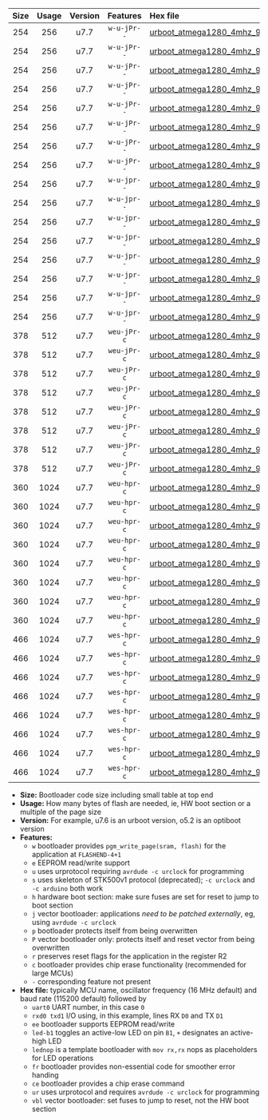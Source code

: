 |Size|Usage|Version|Features|Hex file|
|:-:|:-:|:-:|:-:|:--|
|254|256|u7.7|`w-u-jPr--`|[urboot_atmega1280_4mhz_9600bps_uart0_rxe0_txe1_led+b7_ur_vbl.hex](https://raw.githubusercontent.com/stefanrueger/urboot.hex/main/mcus/atmega1280/fcpu_4mhz/9600_bps/urboot_atmega1280_4mhz_9600bps_uart0_rxe0_txe1_led+b7_ur_vbl.hex)|
|254|256|u7.7|`w-u-jPr--`|[urboot_atmega1280_4mhz_9600bps_uart0_rxe0_txe1_lednop_ur_vbl.hex](https://raw.githubusercontent.com/stefanrueger/urboot.hex/main/mcus/atmega1280/fcpu_4mhz/9600_bps/urboot_atmega1280_4mhz_9600bps_uart0_rxe0_txe1_lednop_ur_vbl.hex)|
|254|256|u7.7|`w-u-jPr--`|[urboot_atmega1280_4mhz_9600bps_uart1_rxd2_txd3_led+b7_ur_vbl.hex](https://raw.githubusercontent.com/stefanrueger/urboot.hex/main/mcus/atmega1280/fcpu_4mhz/9600_bps/urboot_atmega1280_4mhz_9600bps_uart1_rxd2_txd3_led+b7_ur_vbl.hex)|
|254|256|u7.7|`w-u-jPr--`|[urboot_atmega1280_4mhz_9600bps_uart1_rxd2_txd3_lednop_ur_vbl.hex](https://raw.githubusercontent.com/stefanrueger/urboot.hex/main/mcus/atmega1280/fcpu_4mhz/9600_bps/urboot_atmega1280_4mhz_9600bps_uart1_rxd2_txd3_lednop_ur_vbl.hex)|
|254|256|u7.7|`w-u-jPr--`|[urboot_atmega1280_4mhz_9600bps_uart2_rxh0_txh1_led+b7_ur_vbl.hex](https://raw.githubusercontent.com/stefanrueger/urboot.hex/main/mcus/atmega1280/fcpu_4mhz/9600_bps/urboot_atmega1280_4mhz_9600bps_uart2_rxh0_txh1_led+b7_ur_vbl.hex)|
|254|256|u7.7|`w-u-jPr--`|[urboot_atmega1280_4mhz_9600bps_uart2_rxh0_txh1_lednop_ur_vbl.hex](https://raw.githubusercontent.com/stefanrueger/urboot.hex/main/mcus/atmega1280/fcpu_4mhz/9600_bps/urboot_atmega1280_4mhz_9600bps_uart2_rxh0_txh1_lednop_ur_vbl.hex)|
|254|256|u7.7|`w-u-jPr--`|[urboot_atmega1280_4mhz_9600bps_uart3_rxj0_txj1_led+b7_ur_vbl.hex](https://raw.githubusercontent.com/stefanrueger/urboot.hex/main/mcus/atmega1280/fcpu_4mhz/9600_bps/urboot_atmega1280_4mhz_9600bps_uart3_rxj0_txj1_led+b7_ur_vbl.hex)|
|254|256|u7.7|`w-u-jPr--`|[urboot_atmega1280_4mhz_9600bps_uart3_rxj0_txj1_lednop_ur_vbl.hex](https://raw.githubusercontent.com/stefanrueger/urboot.hex/main/mcus/atmega1280/fcpu_4mhz/9600_bps/urboot_atmega1280_4mhz_9600bps_uart3_rxj0_txj1_lednop_ur_vbl.hex)|
|254|256|u7.7|`w-u-jpr--`|[urboot_atmega1280_4mhz_9600bps_uart0_rxe0_txe1_led+b7_fr_ur_vbl.hex](https://raw.githubusercontent.com/stefanrueger/urboot.hex/main/mcus/atmega1280/fcpu_4mhz/9600_bps/urboot_atmega1280_4mhz_9600bps_uart0_rxe0_txe1_led+b7_fr_ur_vbl.hex)|
|254|256|u7.7|`w-u-jpr--`|[urboot_atmega1280_4mhz_9600bps_uart0_rxe0_txe1_lednop_fr_ur_vbl.hex](https://raw.githubusercontent.com/stefanrueger/urboot.hex/main/mcus/atmega1280/fcpu_4mhz/9600_bps/urboot_atmega1280_4mhz_9600bps_uart0_rxe0_txe1_lednop_fr_ur_vbl.hex)|
|254|256|u7.7|`w-u-jpr--`|[urboot_atmega1280_4mhz_9600bps_uart1_rxd2_txd3_led+b7_fr_ur_vbl.hex](https://raw.githubusercontent.com/stefanrueger/urboot.hex/main/mcus/atmega1280/fcpu_4mhz/9600_bps/urboot_atmega1280_4mhz_9600bps_uart1_rxd2_txd3_led+b7_fr_ur_vbl.hex)|
|254|256|u7.7|`w-u-jpr--`|[urboot_atmega1280_4mhz_9600bps_uart1_rxd2_txd3_lednop_fr_ur_vbl.hex](https://raw.githubusercontent.com/stefanrueger/urboot.hex/main/mcus/atmega1280/fcpu_4mhz/9600_bps/urboot_atmega1280_4mhz_9600bps_uart1_rxd2_txd3_lednop_fr_ur_vbl.hex)|
|254|256|u7.7|`w-u-jpr--`|[urboot_atmega1280_4mhz_9600bps_uart2_rxh0_txh1_led+b7_fr_ur_vbl.hex](https://raw.githubusercontent.com/stefanrueger/urboot.hex/main/mcus/atmega1280/fcpu_4mhz/9600_bps/urboot_atmega1280_4mhz_9600bps_uart2_rxh0_txh1_led+b7_fr_ur_vbl.hex)|
|254|256|u7.7|`w-u-jpr--`|[urboot_atmega1280_4mhz_9600bps_uart2_rxh0_txh1_lednop_fr_ur_vbl.hex](https://raw.githubusercontent.com/stefanrueger/urboot.hex/main/mcus/atmega1280/fcpu_4mhz/9600_bps/urboot_atmega1280_4mhz_9600bps_uart2_rxh0_txh1_lednop_fr_ur_vbl.hex)|
|254|256|u7.7|`w-u-jpr--`|[urboot_atmega1280_4mhz_9600bps_uart3_rxj0_txj1_led+b7_fr_ur_vbl.hex](https://raw.githubusercontent.com/stefanrueger/urboot.hex/main/mcus/atmega1280/fcpu_4mhz/9600_bps/urboot_atmega1280_4mhz_9600bps_uart3_rxj0_txj1_led+b7_fr_ur_vbl.hex)|
|254|256|u7.7|`w-u-jpr--`|[urboot_atmega1280_4mhz_9600bps_uart3_rxj0_txj1_lednop_fr_ur_vbl.hex](https://raw.githubusercontent.com/stefanrueger/urboot.hex/main/mcus/atmega1280/fcpu_4mhz/9600_bps/urboot_atmega1280_4mhz_9600bps_uart3_rxj0_txj1_lednop_fr_ur_vbl.hex)|
|378|512|u7.7|`weu-jPr-c`|[urboot_atmega1280_4mhz_9600bps_uart0_rxe0_txe1_ee_led+b7_fr_ce_ur_vbl.hex](https://raw.githubusercontent.com/stefanrueger/urboot.hex/main/mcus/atmega1280/fcpu_4mhz/9600_bps/urboot_atmega1280_4mhz_9600bps_uart0_rxe0_txe1_ee_led+b7_fr_ce_ur_vbl.hex)|
|378|512|u7.7|`weu-jPr-c`|[urboot_atmega1280_4mhz_9600bps_uart0_rxe0_txe1_ee_lednop_fr_ce_ur_vbl.hex](https://raw.githubusercontent.com/stefanrueger/urboot.hex/main/mcus/atmega1280/fcpu_4mhz/9600_bps/urboot_atmega1280_4mhz_9600bps_uart0_rxe0_txe1_ee_lednop_fr_ce_ur_vbl.hex)|
|378|512|u7.7|`weu-jPr-c`|[urboot_atmega1280_4mhz_9600bps_uart1_rxd2_txd3_ee_led+b7_fr_ce_ur_vbl.hex](https://raw.githubusercontent.com/stefanrueger/urboot.hex/main/mcus/atmega1280/fcpu_4mhz/9600_bps/urboot_atmega1280_4mhz_9600bps_uart1_rxd2_txd3_ee_led+b7_fr_ce_ur_vbl.hex)|
|378|512|u7.7|`weu-jPr-c`|[urboot_atmega1280_4mhz_9600bps_uart1_rxd2_txd3_ee_lednop_fr_ce_ur_vbl.hex](https://raw.githubusercontent.com/stefanrueger/urboot.hex/main/mcus/atmega1280/fcpu_4mhz/9600_bps/urboot_atmega1280_4mhz_9600bps_uart1_rxd2_txd3_ee_lednop_fr_ce_ur_vbl.hex)|
|378|512|u7.7|`weu-jPr-c`|[urboot_atmega1280_4mhz_9600bps_uart2_rxh0_txh1_ee_led+b7_fr_ce_ur_vbl.hex](https://raw.githubusercontent.com/stefanrueger/urboot.hex/main/mcus/atmega1280/fcpu_4mhz/9600_bps/urboot_atmega1280_4mhz_9600bps_uart2_rxh0_txh1_ee_led+b7_fr_ce_ur_vbl.hex)|
|378|512|u7.7|`weu-jPr-c`|[urboot_atmega1280_4mhz_9600bps_uart2_rxh0_txh1_ee_lednop_fr_ce_ur_vbl.hex](https://raw.githubusercontent.com/stefanrueger/urboot.hex/main/mcus/atmega1280/fcpu_4mhz/9600_bps/urboot_atmega1280_4mhz_9600bps_uart2_rxh0_txh1_ee_lednop_fr_ce_ur_vbl.hex)|
|378|512|u7.7|`weu-jPr-c`|[urboot_atmega1280_4mhz_9600bps_uart3_rxj0_txj1_ee_led+b7_fr_ce_ur_vbl.hex](https://raw.githubusercontent.com/stefanrueger/urboot.hex/main/mcus/atmega1280/fcpu_4mhz/9600_bps/urboot_atmega1280_4mhz_9600bps_uart3_rxj0_txj1_ee_led+b7_fr_ce_ur_vbl.hex)|
|378|512|u7.7|`weu-jPr-c`|[urboot_atmega1280_4mhz_9600bps_uart3_rxj0_txj1_ee_lednop_fr_ce_ur_vbl.hex](https://raw.githubusercontent.com/stefanrueger/urboot.hex/main/mcus/atmega1280/fcpu_4mhz/9600_bps/urboot_atmega1280_4mhz_9600bps_uart3_rxj0_txj1_ee_lednop_fr_ce_ur_vbl.hex)|
|360|1024|u7.7|`weu-hpr-c`|[urboot_atmega1280_4mhz_9600bps_uart0_rxe0_txe1_ee_led+b7_fr_ce_ur.hex](https://raw.githubusercontent.com/stefanrueger/urboot.hex/main/mcus/atmega1280/fcpu_4mhz/9600_bps/urboot_atmega1280_4mhz_9600bps_uart0_rxe0_txe1_ee_led+b7_fr_ce_ur.hex)|
|360|1024|u7.7|`weu-hpr-c`|[urboot_atmega1280_4mhz_9600bps_uart0_rxe0_txe1_ee_lednop_fr_ce_ur.hex](https://raw.githubusercontent.com/stefanrueger/urboot.hex/main/mcus/atmega1280/fcpu_4mhz/9600_bps/urboot_atmega1280_4mhz_9600bps_uart0_rxe0_txe1_ee_lednop_fr_ce_ur.hex)|
|360|1024|u7.7|`weu-hpr-c`|[urboot_atmega1280_4mhz_9600bps_uart1_rxd2_txd3_ee_led+b7_fr_ce_ur.hex](https://raw.githubusercontent.com/stefanrueger/urboot.hex/main/mcus/atmega1280/fcpu_4mhz/9600_bps/urboot_atmega1280_4mhz_9600bps_uart1_rxd2_txd3_ee_led+b7_fr_ce_ur.hex)|
|360|1024|u7.7|`weu-hpr-c`|[urboot_atmega1280_4mhz_9600bps_uart1_rxd2_txd3_ee_lednop_fr_ce_ur.hex](https://raw.githubusercontent.com/stefanrueger/urboot.hex/main/mcus/atmega1280/fcpu_4mhz/9600_bps/urboot_atmega1280_4mhz_9600bps_uart1_rxd2_txd3_ee_lednop_fr_ce_ur.hex)|
|360|1024|u7.7|`weu-hpr-c`|[urboot_atmega1280_4mhz_9600bps_uart2_rxh0_txh1_ee_led+b7_fr_ce_ur.hex](https://raw.githubusercontent.com/stefanrueger/urboot.hex/main/mcus/atmega1280/fcpu_4mhz/9600_bps/urboot_atmega1280_4mhz_9600bps_uart2_rxh0_txh1_ee_led+b7_fr_ce_ur.hex)|
|360|1024|u7.7|`weu-hpr-c`|[urboot_atmega1280_4mhz_9600bps_uart2_rxh0_txh1_ee_lednop_fr_ce_ur.hex](https://raw.githubusercontent.com/stefanrueger/urboot.hex/main/mcus/atmega1280/fcpu_4mhz/9600_bps/urboot_atmega1280_4mhz_9600bps_uart2_rxh0_txh1_ee_lednop_fr_ce_ur.hex)|
|360|1024|u7.7|`weu-hpr-c`|[urboot_atmega1280_4mhz_9600bps_uart3_rxj0_txj1_ee_led+b7_fr_ce_ur.hex](https://raw.githubusercontent.com/stefanrueger/urboot.hex/main/mcus/atmega1280/fcpu_4mhz/9600_bps/urboot_atmega1280_4mhz_9600bps_uart3_rxj0_txj1_ee_led+b7_fr_ce_ur.hex)|
|360|1024|u7.7|`weu-hpr-c`|[urboot_atmega1280_4mhz_9600bps_uart3_rxj0_txj1_ee_lednop_fr_ce_ur.hex](https://raw.githubusercontent.com/stefanrueger/urboot.hex/main/mcus/atmega1280/fcpu_4mhz/9600_bps/urboot_atmega1280_4mhz_9600bps_uart3_rxj0_txj1_ee_lednop_fr_ce_ur.hex)|
|466|1024|u7.7|`wes-hpr-c`|[urboot_atmega1280_4mhz_9600bps_uart0_rxe0_txe1_ee_led+b7_fr_ce.hex](https://raw.githubusercontent.com/stefanrueger/urboot.hex/main/mcus/atmega1280/fcpu_4mhz/9600_bps/urboot_atmega1280_4mhz_9600bps_uart0_rxe0_txe1_ee_led+b7_fr_ce.hex)|
|466|1024|u7.7|`wes-hpr-c`|[urboot_atmega1280_4mhz_9600bps_uart0_rxe0_txe1_ee_lednop_fr_ce.hex](https://raw.githubusercontent.com/stefanrueger/urboot.hex/main/mcus/atmega1280/fcpu_4mhz/9600_bps/urboot_atmega1280_4mhz_9600bps_uart0_rxe0_txe1_ee_lednop_fr_ce.hex)|
|466|1024|u7.7|`wes-hpr-c`|[urboot_atmega1280_4mhz_9600bps_uart1_rxd2_txd3_ee_led+b7_fr_ce.hex](https://raw.githubusercontent.com/stefanrueger/urboot.hex/main/mcus/atmega1280/fcpu_4mhz/9600_bps/urboot_atmega1280_4mhz_9600bps_uart1_rxd2_txd3_ee_led+b7_fr_ce.hex)|
|466|1024|u7.7|`wes-hpr-c`|[urboot_atmega1280_4mhz_9600bps_uart1_rxd2_txd3_ee_lednop_fr_ce.hex](https://raw.githubusercontent.com/stefanrueger/urboot.hex/main/mcus/atmega1280/fcpu_4mhz/9600_bps/urboot_atmega1280_4mhz_9600bps_uart1_rxd2_txd3_ee_lednop_fr_ce.hex)|
|466|1024|u7.7|`wes-hpr-c`|[urboot_atmega1280_4mhz_9600bps_uart2_rxh0_txh1_ee_led+b7_fr_ce.hex](https://raw.githubusercontent.com/stefanrueger/urboot.hex/main/mcus/atmega1280/fcpu_4mhz/9600_bps/urboot_atmega1280_4mhz_9600bps_uart2_rxh0_txh1_ee_led+b7_fr_ce.hex)|
|466|1024|u7.7|`wes-hpr-c`|[urboot_atmega1280_4mhz_9600bps_uart2_rxh0_txh1_ee_lednop_fr_ce.hex](https://raw.githubusercontent.com/stefanrueger/urboot.hex/main/mcus/atmega1280/fcpu_4mhz/9600_bps/urboot_atmega1280_4mhz_9600bps_uart2_rxh0_txh1_ee_lednop_fr_ce.hex)|
|466|1024|u7.7|`wes-hpr-c`|[urboot_atmega1280_4mhz_9600bps_uart3_rxj0_txj1_ee_led+b7_fr_ce.hex](https://raw.githubusercontent.com/stefanrueger/urboot.hex/main/mcus/atmega1280/fcpu_4mhz/9600_bps/urboot_atmega1280_4mhz_9600bps_uart3_rxj0_txj1_ee_led+b7_fr_ce.hex)|
|466|1024|u7.7|`wes-hpr-c`|[urboot_atmega1280_4mhz_9600bps_uart3_rxj0_txj1_ee_lednop_fr_ce.hex](https://raw.githubusercontent.com/stefanrueger/urboot.hex/main/mcus/atmega1280/fcpu_4mhz/9600_bps/urboot_atmega1280_4mhz_9600bps_uart3_rxj0_txj1_ee_lednop_fr_ce.hex)|

- **Size:** Bootloader code size including small table at top end
- **Usage:** How many bytes of flash are needed, ie, HW boot section or a multiple of the page size
- **Version:** For example, u7.6 is an urboot version, o5.2 is an optiboot version
- **Features:**
  + `w` bootloader provides `pgm_write_page(sram, flash)` for the application at `FLASHEND-4+1`
  + `e` EEPROM read/write support
  + `u` uses urprotocol requiring `avrdude -c urclock` for programming
  + `s` uses skeleton of STK500v1 protocol (deprecated); `-c urclock` and `-c arduino` both work
  + `h` hardware boot section: make sure fuses are set for reset to jump to boot section
  + `j` vector bootloader: applications *need to be patched externally*, eg, using `avrdude -c urclock`
  + `p` bootloader protects itself from being overwritten
  + `P` vector bootloader only: protects itself and reset vector from being overwritten
  + `r` preserves reset flags for the application in the register R2
  + `c` bootloader provides chip erase functionality (recommended for large MCUs)
  + `-` corresponding feature not present
- **Hex file:** typically MCU name, oscillator frequency (16 MHz default) and baud rate (115200 default) followed by
  + `uart0` UART number, in this case `0`
  + `rxd0 txd1` I/O using, in this example, lines RX `D0` and TX `D1`
  + `ee` bootloader supports EEPROM read/write
  + `led-b1` toggles an active-low LED on pin `B1`, `+` designates an active-high LED
  + `lednop` is a template bootloader with `mov rx,rx` nops as placeholders for LED operations
  + `fr` bootloader provides non-essential code for smoother error handing
  + `ce` bootloader provides a chip erase command
  + `ur` uses urprotocol and requires `avrdude -c urclock` for programming
  + `vbl` vector bootloader: set fuses to jump to reset, not the HW boot section

